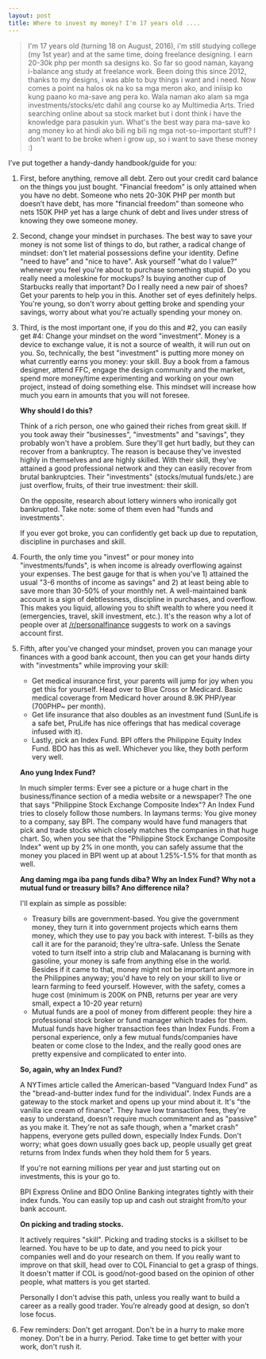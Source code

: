 ```yaml
---
layout: post
title: Where to invest my money? I'm 17 years old ....
---
```


> I'm 17 years old (turning 18 on August, 2016), i'm still studying college (my 1st year) and at the same time, doing freelance designing. I earn 20-30k php per month sa designs ko. So far so good naman, kayang i-balance ang study at freelance work.
Been doing this since 2012, thanks to my designs, i was able to buy things i want and i need. Now comes a point na halos ok na ko sa mga meron ako, and iniisip ko kung paano ko ma-save ang pera ko. Wala naman ako alam sa mga investments/stocks/etc dahil ang course ko ay Multimedia Arts. Tried searching online about sa stock market but i dont think i have the knowledge para pasukin yun.
What's the best way para ma-save ko ang money ko at hindi ako bili ng bili ng mga not-so-important stuff? I don't want to be broke when i grow up, so i want to save these money :)

I’ve put together a handy-dandy handbook/guide for you:

1. First, before anything, remove all debt. Zero out your credit card balance on the things you just bought. "Financial freedom" is only attained when you have no debt. Someone who nets 20-30K PHP per month but doesn’t have debt, has more "financial freedom" than someone who nets 150K PHP yet has a large chunk of debt and lives under stress of knowing they owe someone money.

2. Second, change your mindset in purchases. The best way to save your money is not some list of things to do, but rather, a radical change of mindset: don't let material possessions define your identity. Define "need to have" and "nice to have". Ask yourself "what do I value?" whenever you feel you're about to purchase something stupid. Do you really need a moleskine for mockups? Is buying another cup of Starbucks really that important? Do I really need a new pair of shoes? Get your parents to help you in this. Another set of eyes definitely helps. You're young, so don't worry about getting broke and spending your savings, worry about what you're actually spending your money on.

3. Third, is the most important one, if you do this and #2, you can easily get #4: Change your mindset on the word "investment". Money is a device to exchange value, it is not a source of wealth, it will run out on you. So, technically, the best "investment" is putting more money on what currently earns you money: your skill. Buy a book from a famous designer, attend FFC, engage the design community and the market, spend more money/time experimenting and working on your own project, instead of doing something else. This mindset will increase how much you earn in amounts that you will not foresee.

   **Why should I do this?**
   
   Think of a rich person, one who gained their riches from great skill. If you took away their "businesses", "investments" and "savings", they probably won't have a problem. Sure they'll get hurt badly, but they can recover from a bankruptcy. The reason is because they've invested highly in themselves and are highly skilled. With their skill, they've attained a good professional network and they can easily recover from brutal bankruptcies. Their "investments" (stocks/mutual funds/etc.) are just overflow, fruits, of their true investment: their skill.

   On the opposite, research about lottery winners who ironically got bankrupted. Take note: some of them even had "funds and investments".

   If you ever got broke, you can confidently get back up due to reputation, discipline in purchases and skill.

4. Fourth, the only time you "invest" or pour money into "investments/funds", is when income is already overflowing against your expenses. The best gauge for that is when you’ve 1) attained the usual "3-6 months of income as savings" and 2) at least being able to save more than 30-50% of your monthly net. A well-maintained bank account is a sign of debtlessness, discipline in purchases, and overflow. This makes you liquid, allowing you to shift wealth to where you need it (emergencies, travel, skill investment, etc.). It's the reason why a lot of people over at [/r/personalfinance](http://reddit.com/r/personalfinance) suggests to work on a savings account first.

5. Fifth, after you've changed your mindset, proven you can manage your finances with a good bank account, then you can get your hands dirty with "investments" while improving your skill:

   - Get medical insurance first, your parents will jump for joy when you get this for yourself. Head over to Blue Cross or Medicard. Basic medical coverage from Medicard hover around 8.9K PHP/year (700PHP~ per month).
   - Get life insurance that also doubles as an investment fund (SunLife is a safe bet, PruLife has nice offerings that has medical coverage infused with it).
   - Lastly, pick an Index Fund. BPI offers the Philippine Equity Index Fund. BDO has this as well. Whichever you like, they both perform very well.

   **Ano yung Index Fund?**

   In much simpler terms: Ever see a picture or a huge chart in the business/finance section of a media website or a newspaper? The one that says "Philippine Stock Exchange Composite Index"? An Index Fund tries to closely follow those numbers. In laymans terms: You give money to a company, say BPI. The company would have fund managers that pick and trade stocks which closely matches the companies in that huge chart. So, when you see that the "Philippine Stock Exchange Composite Index" went up by 2% in one month, you can safely assume that the money you placed in BPI went up at about 1.25%-1.5% for that month as well.

   **Ang daming mga iba pang funds diba? Why an Index Fund? Why not a mutual fund or treasury bills? Ano difference nila?**
   
   I'll explain as simple as possible:

   - Treasury bills are government-based. You give the government money, they turn it into government projects which earns them money, which they use to pay you back with interest. T-bills as they call it are for the paranoid; they're ultra-safe. Unless the Senate voted to turn itself into a strip club and Malacanang is burning with gasoline, your money is safe from anything else in the world. Besides if it came to that, money might not be important anymore in the Philippines anyway; you'd have to rely on your skill to live or learn farming to feed yourself. However, with the safety, comes a huge cost (minimum is 200K on PNB, returns per year are very small, expect a 10-20 year return)
   - Mutual funds are a pool of money from different people: they hire a professional stock broker or fund manager which trades for them. Mutual funds have higher transaction fees than Index Funds. From a personal experience, only a few mutual funds/companies have beaten or come close to the Index, and the really good ones are pretty expensive and complicated to enter into.
   
   **So, again, why an Index Fund?** 
   
   A NYTimes article called the American-based "Vanguard Index Fund" as the "bread-and-butter index fund for the individual". Index Funds are a gateway to the stock market and opens up your mind about it. It's "the vanilla ice cream of finance". They have low transaction fees, they're easy to understand, doesn’t require much commitment and as "passive" as you make it. They're not as safe though, when a "market crash" happens, everyone gets pulled down, especially Index Funds. Don't worry; what goes down usually goes back up, people usually get great returns from Index funds when they hold them for 5 years.
   
   If you're not earning millions per year and just starting out on investments, this is your go to. 
   
   BPI Express Online and BDO Online Banking integrates tightly with their index funds. You can easily top up and cash out straight from/to your bank account.
      
   **On picking and trading stocks.**
   
   It actively requires "skill". Picking and trading stocks is a skillset to be learned. You have to be up to date, and you need to pick your companies well and do your research on them. If you really want to improve on that skill, head over to COL Financial to get a grasp of things. It doesn't matter if COL is good/not-good based on the opinion of other people, what matters is you get started.

   Personally I don't advise this path, unless you really want to build a career as a really good trader. You’re already good at design, so don't lose focus.

6. Few reminders: Don't get arrogant. Don't be in a hurry to make more money. Don't be in a hurry. Period. Take time to get better with your work, don't rush it.